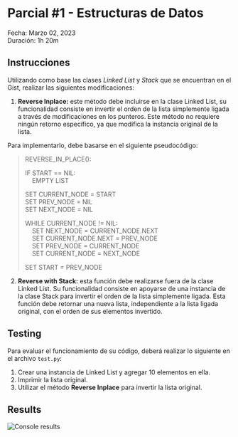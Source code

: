 # Parcial #1 - Estructuras de Datos

Fecha: Marzo 02, 2023  
Duración: 1h 20m

## Instrucciones

Utilizando como base las clases *Linked List* y *Stack* que se encuentran en el Gist, realizar las siguientes modificaciones:

1) **Reverse Inplace:** este método debe incluirse en la clase Linked List, su funcionalidad consiste en invertir el orden de la lista simplemente ligada a través de modificaciones en los punteros. Este método no requiere ningún retorno específico, ya que modifica la instancia original de la lista.

Para implementarlo, debe basarse en el siguiente pseudocódigo: 

> REVERSE_IN_PLACE():
>
>
> IF START == NIL:  
> &nbsp;&nbsp;&nbsp;&nbsp;EMPTY LIST  
> 
> SET CURRENT_NODE = START  
> SET PREV_NODE = NIL  
> SET NEXT_NODE = NIL  
> 
> WHILE CURRENT_NODE != NIL:  
>&nbsp;&nbsp;&nbsp;&nbsp;SET NEXT_NODE = CURRENT_NODE.NEXT  
>&nbsp;&nbsp;&nbsp;&nbsp;SET CURRENT_NODE.NEXT = PREV_NODE  
>&nbsp;&nbsp;&nbsp;&nbsp;SET PREV_NODE = CURRENT_NODE  
>&nbsp;&nbsp;&nbsp;&nbsp;SET CURRENT_NODE = NEXT_NODE 
>  
>SET START = PREV_NODE

2) **Reverse with Stack:** esta función debe realizarse fuera de la clase Linked List. Su funcionalidad consiste en apoyarse de una instancia de la clase Stack para invertir el orden de la lista simplemente ligada. Esta función debe retornar una nueva lista, independiente a la lista ligada original, con el orden de sus elementos invertido.


## Testing

Para evaluar el funcionamiento de su código, deberá realizar lo siguiente en el archivo `test.py`:

1) Crear una instancia de Linked List y agregar 10 elementos en ella.
2) Imprimir la lista original.
3) Utilizar el método **Reverse Inplace** para invertir la lista original.

## Results
![Console results](https://github.com/Mati05-1/reverse-linked-list.git)